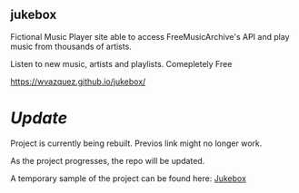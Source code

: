 ## jukebox

Fictional Music Player site able to access FreeMusicArchive's API and play music from thousands of artists. 


Listen to new music, artists and playlists. Comepletely Free

https://wvazquez.github.io/jukebox/


# *Update*

Project is currently being rebuilt. Previos link might no longer work. 

As the project progresses, the repo will be updated. 

A temporary sample of the project can be found here:
[Jukebox](https://jukebox-webapp.herokuapp.com/)